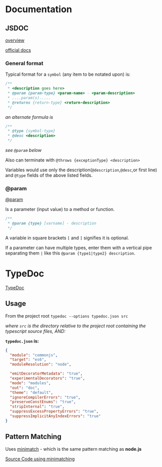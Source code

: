 # Documentation

## JSDOC

[overview](https://dzone.com/articles/introduction-jsdoc)

[official docs](http://usejsdoc.org/)

### General format

Typical format for a `symbol` (any item to be notated upon) is:
```js
/**
 * <description goes here>
 * @param {param-type} <param-name> - <param-description>
 * ....param(s).....
 * @returns {return-type} <return-description>
 */
```

_an alternate formula is_

```js
/**
 * @type {symbol-type}
 * @desc <description>
 */

```

_see `@param` below_

Also can terminate with `@throws {exceptionType} <description>`

Variables would use only the description(`@description`,`@desc`,or first line) and `@type` fields of the above listed fields.



### @param

[@param](http://usejsdoc.org/tags-param.html)

Is a parameter (input value) to a method or function.

```js
/**
 * @param {type} [varname] - description
 */
```

A variable in square brackets `[` and `]` signifies it is optional.

If a parameter can have multiple types, enter them with a vertical pipe separating them `|` like this `@param {type1|type2} description`.

# TypeDoc

[TypeDoc](http://typedoc.io/guides/usage.html)

## Usage

From the project root `typedoc --options typedoc.json src`

_where `src` is the directory relative to the project root containing the typescript source files, AND:_

**`typedoc.json` is:**

```json
{
  "module": "commonjs",
  "target": "es6",
  "moduleResolution": "node",

  "emitDecoratorMetadata": "true",
  "experimentalDecorators": "true",
  "mode": "modules",
  "out": "doc",
  "theme": "default",
  "ignoreCompilerErrors": "true",
  "preserveConstEnums": "true",
  "stripInternal": "true",
  "suppressExcessPropertyErrors": "true",
  "suppressImplicitAnyIndexErrors": "true"
}
```

## Pattern Matching

Uses [minimatch](https://github.com/isaacs/minimatch) - which is the same pattern matching as **node.js**

[Source Code using minimatching](https://github.com/TypeStrong/typedoc/blob/53bb762ad208f2be266ece767f6204159ce71a0d/src/lib/application.ts#L253)


